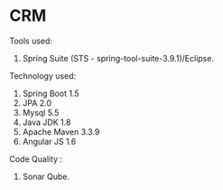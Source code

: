 # CRM
Tools used:
1) Spring Suite (STS - spring-tool-suite-3.9.1)/Eclipse.

Technology used:
1) Spring Boot 1.5
2) JPA 2.0
3) Mysql 5.5
4) Java JDK 1.8
5) Apache Maven 3.3.9
6) Angular JS 1.6

Code Quality :
1) Sonar Qube.
